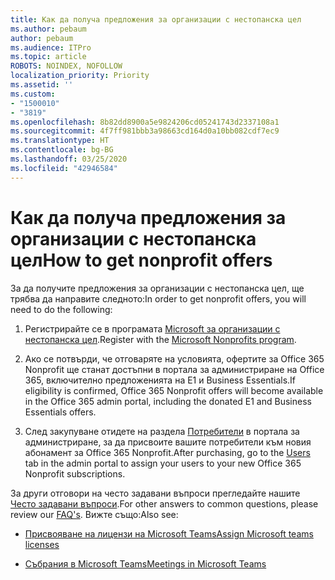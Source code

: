 ```yaml
---
title: Как да получа предложения за организации с нестопанска цел
ms.author: pebaum
author: pebaum
ms.audience: ITPro
ms.topic: article
ROBOTS: NOINDEX, NOFOLLOW
localization_priority: Priority
ms.assetid: ''
ms.custom:
- "1500010"
- "3819"
ms.openlocfilehash: 8b82dd8900a5e9824206cd05241743d2337108a1
ms.sourcegitcommit: 4f7ff981bbb3a98663cd164d0a10bb082cdf7ec9
ms.translationtype: HT
ms.contentlocale: bg-BG
ms.lasthandoff: 03/25/2020
ms.locfileid: "42946584"
---
```

# <a name="how-to-get-nonprofit-offers"></a><span data-ttu-id="378ba-102">Как да получа предложения за организации с нестопанска цел</span><span class="sxs-lookup"><span data-stu-id="378ba-102">How to get nonprofit offers</span></span>

<span data-ttu-id="378ba-103">За да получите предложения за организации с нестопанска цел, ще трябва да направите следното:</span><span class="sxs-lookup"><span data-stu-id="378ba-103">In order to get nonprofit offers, you will need to do the following:</span></span>

1. <span data-ttu-id="378ba-104">Регистрирайте се в програмата [Microsoft за организации с нестопанска цел](https://go.microsoft.com/fwlink/p/?linkid=2008962).</span><span class="sxs-lookup"><span data-stu-id="378ba-104">Register with the [Microsoft Nonprofits program](https://go.microsoft.com/fwlink/p/?linkid=2008962).</span></span>

2. <span data-ttu-id="378ba-105">Ако се потвърди, че отговаряте на условията, офертите за Office 365 Nonprofit ще станат достъпни в портала за администриране на Office 365, включително предложенията на Е1 и Business Essentials.</span><span class="sxs-lookup"><span data-stu-id="378ba-105">If eligibility is confirmed, Office 365 Nonprofit offers will become available in the Office 365 admin portal, including the donated E1 and Business Essentials offers.</span></span>

3. <span data-ttu-id="378ba-106">След закупуване отидете на раздела [Потребители](https://admin.microsoft.com/Adminportal/Home#/users) в портала за администриране, за да присвоите вашите потребители към новия абонамент за Office 365 Nonprofit.</span><span class="sxs-lookup"><span data-stu-id="378ba-106">After purchasing, go to the [Users](https://admin.microsoft.com/Adminportal/Home#/users) tab in the admin portal to assign your users to your new Office 365 Nonprofit subscriptions.</span></span>

<span data-ttu-id="378ba-107">За други отговори на често задавани въпроси прегледайте нашите [Често задавани въпроси](https://www.microsoft.com/microsoft-365/nonprofit/office-365-nonprofit#coreui-heading-67lnrlz).</span><span class="sxs-lookup"><span data-stu-id="378ba-107">For other answers to common questions, please review our [FAQ's](https://www.microsoft.com/microsoft-365/nonprofit/office-365-nonprofit#coreui-heading-67lnrlz).</span></span> <span data-ttu-id="378ba-108">Вижте също:</span><span class="sxs-lookup"><span data-stu-id="378ba-108">Also see:</span></span>

- [<span data-ttu-id="378ba-109">Присвояване на лицензи на Microsoft Teams</span><span class="sxs-lookup"><span data-stu-id="378ba-109">Assign Microsoft teams licenses</span></span>](https://docs.microsoft.com/MicrosoftTeams/assign-teams-licenses)

- [<span data-ttu-id="378ba-110">Събрания в Microsoft Teams</span><span class="sxs-lookup"><span data-stu-id="378ba-110">Meetings in Microsoft Teams</span></span>](https://docs.microsoft.com/MicrosoftTeams/tutorial-meetings-in-teams)